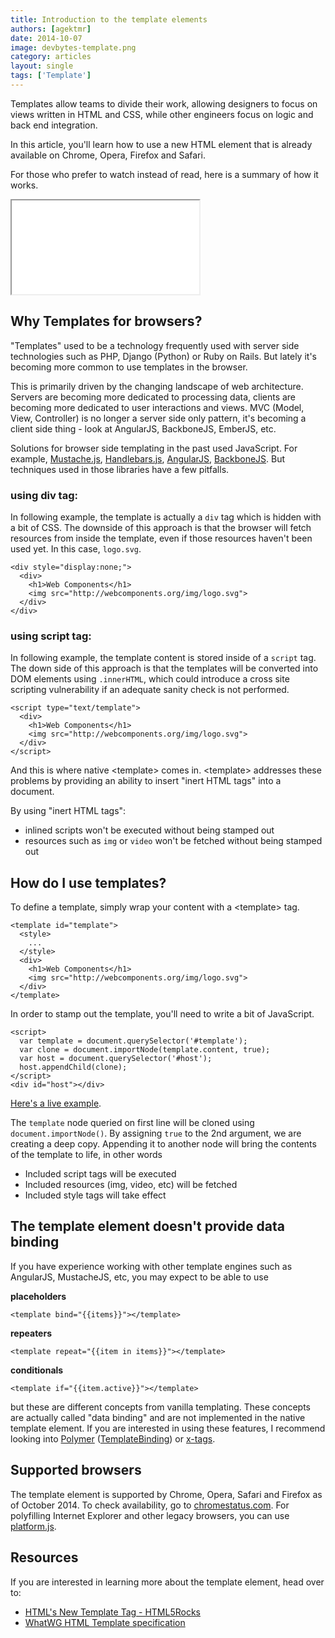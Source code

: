 ```yaml
---
title: Introduction to the template elements
authors: [agektmr]
date: 2014-10-07
image: devbytes-template.png
category: articles
layout: single
tags: ['Template']
---
```


Templates allow teams to divide their work, allowing designers to focus on views
written in HTML and CSS, while other engineers focus on logic and back end
integration.

In this article, you'll learn how to use a new HTML element that is already
available on Chrome, Opera, Firefox and Safari.

<!-- Read more -->

For those who prefer to watch instead of read, here is a summary of how it works.

<div class="video-wrap">
  <iframe src="//www.youtube.com/embed/qC5xK6H0GlQ"></iframe>
</div>

## Why Templates for browsers?

"Templates" used to be a technology frequently used with server side technologies
such as PHP, Django (Python) or Ruby on Rails. But lately it's becoming more
common to use templates in the browser.
  
This is primarily driven by the changing landscape of web architecture. Servers
are becoming more dedicated to processing data, clients are becoming more
dedicated to user interactions and views. MVC (Model, View, Controller) is no
longer a server side only pattern, it's becoming a client side thing - look at
AngularJS, BackboneJS, EmberJS, etc.
  
Solutions for browser side templating in the past used JavaScript. For example,
[Mustache.js](http://mustache.github.io/),
[Handlebars.js](http://handlebarsjs.com/), [AngularJS](https://angularjs.org/),
[BackboneJS](http://backbonejs.org/). But techniques used in those libraries
have a few pitfalls.

### using div tag:

In following example, the template is actually a `div` tag which is hidden with
a bit of CSS. The downside of this approach is that the browser will fetch
resources from inside the template, even if those resources haven't been used
yet. In this case, `logo.svg`.
  
    <div style="display:none;">
      <div>
        <h1>Web Components</h1>
        <img src="http://webcomponents.org/img/logo.svg">
      </div>
    </div>

### using script tag:

In following example, the template content is stored inside of a `script` tag.
The down side of this approach is that the templates will be converted into DOM
elements   using `.innerHTML`, which could introduce a cross site scripting
vulnerability if an adequate sanity check is not performed.
  
    <script type="text/template">
      <div>
        <h1>Web Components</h1>
        <img src="http://webcomponents.org/img/logo.svg">
      </div>
    </script>
  
And this is where native &lt;template&gt; comes in. &lt;template&gt; addresses
these problems by providing an ability to insert "inert HTML tags" into a
document.
  
By using "inert HTML tags":  

* inlined scripts won't be executed without being stamped out
* resources such as `img` or `video` won't be fetched without being stamped out

## How do I use templates?
To define a template, simply wrap your content with a &lt;template&gt; tag.  
  
    <template id="template">
      <style>
        ...
      </style>
      <div>
        <h1>Web Components</h1>
        <img src="http://webcomponents.org/img/logo.svg">
      </div>
    </template>
  
In order to stamp out the template, you'll need to write a bit of JavaScript.  

    <script>
      var template = document.querySelector('#template');
      var clone = document.importNode(template.content, true);
      var host = document.querySelector('#host');
      host.appendChild(clone);
    </script>
    <div id="host"></div>
  
[Here's a live example](http://jsbin.com/qaxiw/6/edit).  
  
The `template` node queried on first line will be cloned using
`document.importNode()`. By assigning `true` to the 2nd argument, we are
creating a deep copy. Appending it to another node will bring the contents of
the template to life, in other words

* Included script tags will be executed
* Included resources (img, video, etc) will be fetched
* Included style tags will take effect

## The template element doesn't provide data binding

If you have experience working with other template engines such as AngularJS,
MustacheJS, etc, you may expect to be able to use
  
**placeholders**

    <template bind="{{items}}"></template>
  
**repeaters**

    <template repeat="{{item in items}}"></template>
  
**conditionals**

    <template if="{{item.active}}"></template>
  
but these are different concepts from vanilla templating. These concepts are
actually called "data binding" and are not implemented in the native template
element. If you are interested in using these features, I recommend looking into
[Polymer](http://www.polymer-project.org/)
([TemplateBinding](https://github.com/Polymer/TemplateBinding)) or
[x-tags](http://www.x-tags.org/).

## Supported browsers

The template element is supported by Chrome, Opera, Safari and Firefox as of
October 2014. To check availability, go to
[chromestatus.com](https://www.chromestatus.com/features/5207287069147136). For
polyfilling Internet Explorer and other legacy browsers, you can use
[platform.js](https://github.com/polymer/platform).

## Resources
If you are interested in learning more about the template element, head over to:  

* [HTML's New Template Tag - HTML5Rocks](http://www.html5rocks.com/tutorials/webcomponents/template/)
* [WhatWG HTML Template specification](http://www.whatwg.org/specs/web-apps/current-work/multipage/scripting-1.html#the-template-element)
